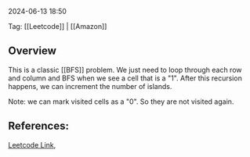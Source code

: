 
2024-06-13 18:50

Tag: [[Leetcode]] | [[Amazon]]

## Overview

This is a classic [[BFS]] problem. We just need to loop through each row and column and BFS when we see a cell that is a "1". After this recursion happens, we can increment the number of islands.

Note: we can mark visited cells as a "0". So they are not visited again.

## References:

[Leetcode Link,](https://leetcode.com/problems/number-of-islands/submissions/1288133773/)